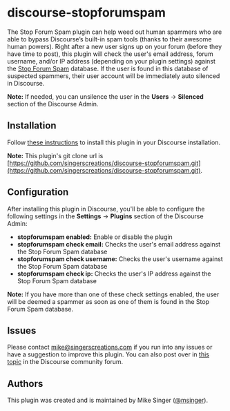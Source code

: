 # discourse-stopforumspam

The Stop Forum Spam plugin can help weed out human spammers who are able to bypass Discourse’s built-in spam tools (thanks to their awesome human powers). Right after a new user signs up on your 
forum (before they have time to post), this plugin will check the user's email address, forum username, and/or IP address (depending on your plugin settings) against 
the [Stop Forum Spam](https://www.stopforumspam.com) database. If the user is found in this database of suspected spammers, their user account will be immediately auto silenced in Discourse.

**Note:** If needed, you can unsilence the user in the **Users** &rarr; **Silenced** section of the Discourse Admin.

## Installation

Follow [these instructions](https://meta.discourse.org/t/install-plugins-in-discourse/19157) to install this plugin in your Discourse installation.

**Note:** This plugin's git clone url is [https://github.com/singerscreations/discourse-stopforumspam.git](https://github.com/singerscreations/discourse-stopforumspam.git).

## Configuration

After installing this plugin in Discourse, you'll be able to configure the following settings in the **Settings** &rarr; **Plugins** section of the Discourse Admin:

- **stopforumspam enabled:** Enable or disable the plugin
- **stopforumspam check email:** Checks the user's email address against the Stop Forum Spam database
- **stopforumspam check username:** Checks the user's username against the Stop Forum Spam database 
- **stopforumspam check ip:** Checks the user's IP address against the Stop Forum Spam database

**Note:** If you have more than one of these check settings enabled, the user will be deemed a spammer as soon as one of them is found in the Stop Forum Spam database.

## Issues

Please contact mike@singerscreations.com if you run into any issues or have a suggestion to improve this plugin. You can also post over in [this topic](https://meta.discourse.org/t/discourse-stop-forum-spam-plugin-auto-silence-spammers/121037) in the Discourse community forum.

## Authors

This plugin was created and is maintained by Mike Singer ([@msinger](https://meta.discourse.org/u/msinger)).